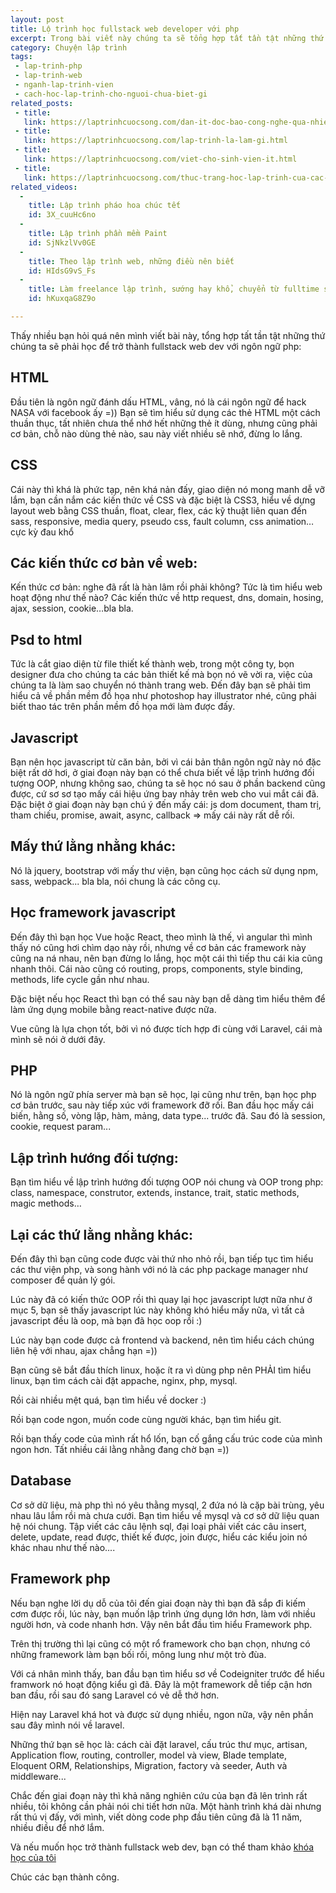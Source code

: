 ```yaml
---
layout: post
title: Lộ trình học fullstack web developer với php
excerpt: Trong bài viết này chúng ta sẽ tổng hợp tất tần tật những thứ chúng ta sẽ phải học để trở thành fullstack web dev với ngôn ngữ php
category: Chuyện lập trình
tags:
 - lap-trinh-php
 - lap-trinh-web
 - nganh-lap-trinh-vien
 - cach-hoc-lap-trinh-cho-nguoi-chua-biet-gi
related_posts:
 - title: 
   link: https://laptrinhcuocsong.com/dan-it-doc-bao-cong-nghe-qua-nhieu.html
 - title: 
   link: https://laptrinhcuocsong.com/lap-trinh-la-lam-gi.html
 - title: 
   link: https://laptrinhcuocsong.com/viet-cho-sinh-vien-it.html
 - title:
   link: https://laptrinhcuocsong.com/thuc-trang-hoc-lap-trinh-cua-cac-thanh-nien-hien-nay.html
related_videos:
  -
    title: Lập trình pháo hoa chúc tết
    id: 3X_cuuHc6no
  -
    title: Lập trình phần mềm Paint
    id: SjNkzlVv0GE
  -
    title: Theo lập trình web, những điều nên biết
    id: HIdsG9vS_Fs
  -
    title: Làm freelance lập trình, sướng hay khổ, chuyển từ fulltime sang freelance như thế nào?
    id: hKuxqaG8Z9o

---
```


Thấy nhiều bạn hỏi quá nên mình viết bài này, tổng hợp tất tần tật những thứ chúng ta sẽ phải học để trở thành fullstack web dev với ngôn ngữ php:

## HTML

Đầu tiên là ngôn ngữ đánh dấu HTML, vâng, nó là cái ngôn ngữ để hack NASA với facebook ấy =)) Bạn sẽ tìm hiểu sử dụng các thẻ HTML một cách thuần thục, tất nhiên chưa thể nhớ hết những thẻ ít dùng, nhưng cũng phải cơ bản, chỗ nào dùng thẻ nào, sau này viết nhiều sẽ nhớ, đừng lo lắng.

## CSS

Cái này thì khá là phức tạp, nên khá nản đấy, giao diện nó mong manh dễ vỡ lắm, bạn cần nắm các kiến thức về CSS và đặc biệt là CSS3, hiểu về dựng layout web bằng CSS thuần, float, clear, flex, các kỹ thuật liên quan đến sass, responsive, media query, pseudo css, fault column, css animation… cực kỳ đau khổ

## Các kiến thức cơ bản về web:

Kến thức cơ bản: nghe đã rất là hàn lâm rồi phải không? Tức là tìm hiểu web hoạt động như thế nào? Các kiến thức về http request, dns, domain, hosing, ajax, session, cookie…bla bla.

## Psd to html

Tức là cắt giao diện từ file thiết kế thành web, trong một công ty, bọn designer đưa cho chúng ta các bản thiết kế mà bọn nó vẽ vời ra, việc của chúng ta là làm sao chuyển nó thành trang web. Đến đây bạn sẽ phải tìm hiểu cả về phần mềm đồ họa như photoshop hay illustrator nhé, cũng phải biết thao tác trên phần mềm đồ họa mới làm được đấy.

## Javascript

Bạn nên học javascript từ căn bản, bởi vì cái bản thân ngôn ngữ này nó đặc biệt rất dở hơi, ở giai đoạn này bạn có thể chưa biết về lập trình hướng đối tượng OOP, nhưng không sao, chúng ta sẽ học nó sau ở phần backend cũng được, cứ sơ sơ tạo mấy cái hiệu ứng bay nhảy trên web cho vui mắt cái đã.
Đặc biệt ở giai đoạn này bạn chú ý đến mấy cái: js dom document, tham trị, tham chiếu, promise, await, async, callback => mấy cái này rất dễ rối.

## Mấy thứ lằng nhằng khác:

Nó là jquery, bootstrap với mấy thư viện, bạn cũng học cách sử dụng npm, sass, webpack... bla bla, nói chung là các công cụ.

## Học framework javascript

Đến đây thì bạn học Vue hoặc React, theo mình là thế, vì angular thì mình thấy nó cũng hơi chìm dạo này rồi, nhưng về cơ bản các framework này cũng na ná nhau, nên bạn đừng lo lắng, học một cái thì tiếp thu cái kia cũng nhanh thôi. Cái nào cũng có routing, props, components, style binding, methods, life cycle gần như nhau.

Đặc biệt nếu học React thì bạn có thể sau này bạn dễ dàng tìm hiểu thêm để làm ứng dụng mobile bằng react-native được nữa.

Vue cũng là lựa chọn tốt, bởi vì nó được tích hợp đi cùng với Laravel, cái mà mình sẽ nói ở dưới đây.

## PHP

Nó là ngôn ngữ phía server mà bạn sẽ học, lại cũng như trên, bạn học php cơ bản trước, sau này tiếp xúc với framework đỡ rối. Ban đầu học mấy cái biến, hằng số, vòng lặp, hàm, mảng, data type... trước đã. Sau đó là session, cookie, request param...

## Lập trình hướng đối tượng:

Bạn tìm hiểu về lập trình hướng đối tượng OOP nói chung và OOP trong php: class, namespace, construtor, extends, instance, trait, static methods, magic methods…

## Lại các thứ lằng nhằng khác:

Đến đây thì bạn cũng code được vài thứ nho nhỏ rồi, bạn tiếp tục tìm hiểu các thư viện php, và song hành với nó là các php package manager như composer để quản lý gói.

Lúc này đã có kiến thức OOP rồi thì quay lại học javascript lượt nữa như ở mục 5, bạn sẽ thấy javascript lúc này không khó hiểu mấy nữa, vì tất cả javascript đều là oop, mà bạn đã học oop rồi :)

Lúc này bạn code được cả frontend và backend, nên tìm hiểu cách chúng liên hệ với nhau, ajax chẳng hạn =))

Bạn cũng sẽ bắt đầu thích linux, hoặc ít ra vì dùng php nên PHẢI tìm hiểu linux, bạn tìm cách cài đặt appache, nginx, php, mysql.

Rồi cài nhiều mệt quá, bạn tìm hiểu về docker :)

Rồi bạn code ngon, muốn code cùng người khác, bạn tìm hiểu git.

Rồi bạn thấy code của mình rất hổ lốn, bạn cố gắng cấu trúc code của mình ngon hơn. Tất nhiều cái lằng nhằng đang chờ bạn =))

## Database

Cơ sở dữ liệu, mà php thì nó yêu thằng mysql, 2 đứa nó là cặp bài trùng, yêu nhau lâu lắm rồi mà chưa cưới. Bạn tìm hiểu về mysql và cơ sở dữ liệu quan hệ nói chung. Tập viết các câu lệnh sql, đại loại phải viết các câu insert, delete, update, read được, thiết kế được, join được, hiểu các kiểu join nó khác nhau như thế nào....

## Framework php

Nếu bạn nghe lời dụ dỗ của tôi đến giai đoạn này thì bạn đã sắp đi kiếm cơm được rồi, lúc này, bạn muốn lập trình ứng dụng lớn hơn, làm với nhiều người hơn, và code nhanh hơn. Vậy nên bắt đầu tìm hiểu Framework php.

Trên thị trường thì lại cũng có một rổ framework cho bạn chọn, nhưng có những framework làm bạn bối rối, mông lung như một trò đùa.

Với cá nhân mình thấy, ban đầu bạn tìm hiểu sơ về Codeigniter trước để hiểu framwork nó hoạt động kiểu gì đã. Đây là một framework dễ tiếp cận hơn ban đầu, rồi sau đó sang Laravel có vẻ dễ thở hơn.

Hiện nay Laravel khá hot và được sử dụng nhiều, ngon nữa, vậy nên phần sau đây mình nói về laravel.

Những thứ bạn sẽ học là: cách cài đặt laravel, cấu trúc thư mục, artisan, Application flow, routing, controller, model và view, Blade template, Eloquent ORM, Relationships, Migration, factory và seeder, Auth và middleware...

Chắc đến giai đoạn này thì khả năng nghiên cứu của bạn đã lên trình rất nhiều, tôi không cần phải nói chi tiết hơn nữa. Một hành trình khá dài nhưng rất thú vị đấy, với mình, viết dòng code php đầu tiên cũng đã là 11 năm, nhiều điều để nhớ lắm.

Và nếu muốn học trở thành fullstack web dev, bạn có thể tham khảo [khóa học của tôi](https://laptrinhcuocsong.com/khoa-hoc-full-stack-web-developer.html)

Chúc các bạn thành công.